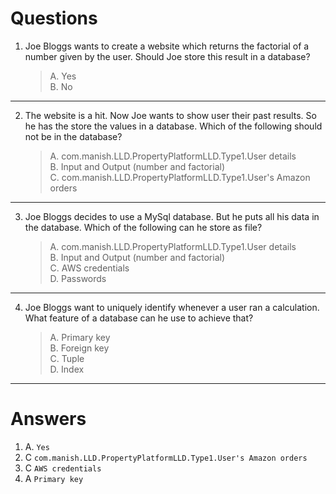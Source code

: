 # Questions
1. Joe Bloggs wants to create a website which returns the factorial of a number given by the user.
Should Joe store this result in a database?
    >A. Yes \
    B. No
---
2. The website is a hit. Now Joe wants to show user their past results. So he has the store the values in a database.
Which of the following should not be in the database?

    >A. com.manish.LLD.PropertyPlatformLLD.Type1.User details \
    B. Input and Output (number and factorial) \
    C. com.manish.LLD.PropertyPlatformLLD.Type1.User's Amazon orders
---
3. Joe Bloggs decides to use a MySql database. But he puts all his data in the database. Which of the following can he store as file?
    >A. com.manish.LLD.PropertyPlatformLLD.Type1.User details \
    B. Input and Output (number and factorial) \
    C. AWS credentials  \
    D. Passwords
---
4. Joe Bloggs want to uniquely identify whenever a user ran a calculation. What feature of a database can he use to achieve that?
    >A. Primary key \
    B. Foreign key \
    C. Tuple \
    D. Index

---
# Answers
1. A. `Yes`
2. C `com.manish.LLD.PropertyPlatformLLD.Type1.User's Amazon orders`
3. C `AWS credentials`
4. A `Primary key`